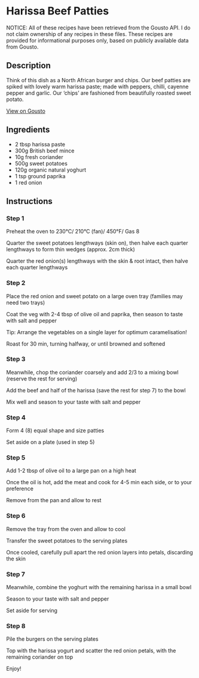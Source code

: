 # Harissa Beef Patties

NOTICE: All of these recipes have been retrieved from the Gousto API. I do not claim ownership of any recipes in these files. These recipes are provided for informational purposes only, based on publicly available data from Gousto.

## Description

Think of this dish as a North African burger and chips. Our beef patties are spiked with lovely warm harissa paste; made with peppers, chilli, cayenne pepper and garlic. Our ‘chips’ are fashioned from beautifully roasted sweet potato. 

[View on Gousto](https://www.gousto.co.uk/recipes/cookbook/harissa-beef-patties)

## Ingredients

- 2 tbsp harissa paste
- 300g British beef mince
- 10g fresh coriander
- 500g sweet potatoes
- 120g organic natural yoghurt
- 1 tsp ground paprika 
- 1 red onion

## Instructions

### Step 1

Preheat the oven to 230&deg;C/ 210&deg;C (fan)/ 450&deg;F/ Gas 8


Quarter the sweet potatoes lengthways (skin on), then halve each quarter lengthways to form thin wedges (approx. 2cm thick)


Quarter the red onion<span class="text-danger">(s)</span> lengthways with the skin &amp; root intact, then halve each quarter lengthways

### Step 2

Place the red onion and sweet potato on a large oven tray (families may need two trays)


Coat the veg with 2-4 tbsp of olive oil and paprika, then season to taste with salt and pepper


Tip: Arrange the vegetables on a single layer for optimum caramelisation!


Roast for 30 min, turning halfway, or until browned and softened

### Step 3

Meanwhile, chop the coriander coarsely and add 2/3 to a mixing bowl (reserve the rest for serving)


Add the beef and half of the harissa (save the rest for step 7) to the bowl


Mix well and season to your taste with salt and pepper

### Step 4

Form 4 <span class="text-danger">(8)</span> equal shape and size patties


Set aside on a plate (used in step 5)

### Step 5

Add 1-2 tbsp of olive oil to a large pan on a high heat


Once the oil is hot, add the meat and cook for 4-5 min each side, or to your preference


Remove from the pan and allow to rest

### Step 6

Remove the tray from the oven and allow to cool


Transfer the sweet potatoes to the serving plates


Once cooled, carefully pull apart the red onion layers into petals, discarding the skin

### Step 7

Meanwhile, combine the yoghurt with the remaining harissa in a small bowl


Season to your taste with salt and pepper


Set aside for serving

### Step 8

Pile the burgers on the serving plates


Top with the harissa yogurt and scatter the red onion petals, with the remaining coriander on top


Enjoy!

